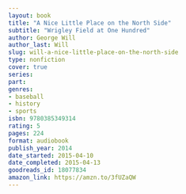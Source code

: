 ```yaml
---
layout: book
title: "A Nice Little Place on the North Side"
subtitle: "Wrigley Field at One Hundred"
author: George Will
author_last: Will
slug: will-a-nice-little-place-on-the-north-side
type: nonfiction
cover: true
series: 
part: 
genres:
- baseball
- history
- sports
isbn: 9780385349314
rating: 5
pages: 224
format: audiobook
publish_year: 2014
date_started: 2015-04-10
date_completed: 2015-04-13
goodreads_id: 18077834
amazon_link: https://amzn.to/3fUZaQW
---
```


